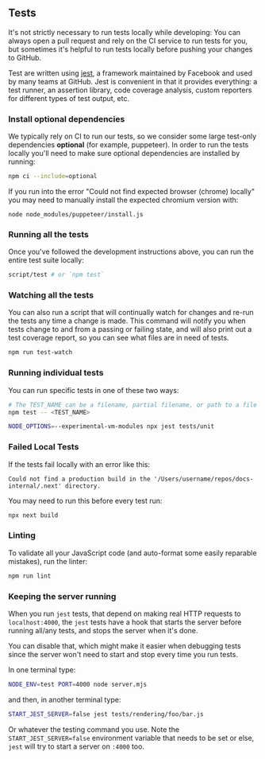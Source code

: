 ## Tests

It's not strictly necessary to run tests locally while developing: You can
always open a pull request and rely on the CI service to run tests for you,
but sometimes it's helpful to run tests locally before pushing your changes to
GitHub.

Test are written using [jest](https://ghub.io/jest), a framework maintained
by Facebook and used by many teams at GitHub. Jest is convenient in that it
provides everything: a test runner, an assertion library, code coverage analysis,
custom reporters for different types of test output, etc.

### Install optional dependencies

We typically rely on CI to run our tests, so we consider some large test-only
dependencies **optional** (for example, puppeteer). In order to run the tests locally you'll
need to make sure optional dependencies are installed by running:

```sh
npm ci --include=optional
```

If you run into the error "Could not find expected browser (chrome) locally" you may need to manually install the expected chromium version with:
```
node node_modules/puppeteer/install.js
```

### Running all the tests

Once you've followed the development instructions above, you can run the entire
test suite locally:

```sh
script/test # or `npm test`
```

### Watching all the tests

You can also run a script that will continually watch for changes and
re-run the tests any time a change is made. This command will notify you
when tests change to and from a passing or failing state, and will also print
out a test coverage report, so you can see what files are in need of tests.

```sh
npm run test-watch
```

### Running individual tests

You can run specific tests in one of these two ways:

```sh
# The TEST_NAME can be a filename, partial filename, or path to a file or directory
npm test -- <TEST_NAME>

NODE_OPTIONS=--experimental-vm-modules npx jest tests/unit
```

### Failed Local Tests

If the tests fail locally with an error like this:

`Could not find a production build in the '/Users/username/repos/docs-internal/.next' directory.`

You may need to run this before every test run:

```sh
npx next build
```

### Linting

To validate all your JavaScript code (and auto-format some easily reparable mistakes),
run the linter:

```sh
npm run lint
```

### Keeping the server running

When you run `jest` tests, that depend on making real HTTP requests
to `localhost:4000`, the `jest` tests have a hook that starts the
server before running all/any tests, and stops the server when it's done.

You can disable that, which might make it easier when debugging tests
since the server won't need to start and stop every time you run tests.

In one terminal type:

```sh
NODE_ENV=test PORT=4000 node server.mjs
```

and then, in another terminal type:

```sh
START_JEST_SERVER=false jest tests/rendering/foo/bar.js
```

Or whatever the testing command you use. Note the `START_JEST_SERVER=false`
environment variable that needs to be set or else, `jest` will try to start
a server on `:4000` too.
